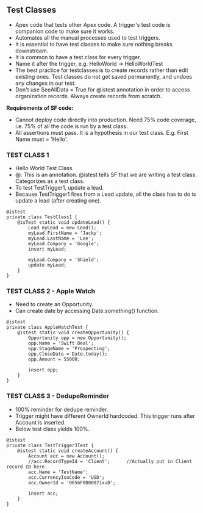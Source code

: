 ## **Test Classes**

- Apex code that tests other Apex code. A trigger's test code is companion code to make sure it works.
- Automates all the manual processes used to test triggers.
- It is essential to have test classes to make sure nothing breaks downstream.
- It is common to have a test class for every trigger.
- Name it after the trigger, e.g. HelloWorld -> HelloWorldTest
- The best practice for testclasses is to create records rather than edit existing ones. Test classes do not get saved permanently, and undoes any changes in our test.
- Don't use SeeAllData = True for @istest annotation in order to access organization records. Always create records from scratch.


**Requirements of SF code:**
- Cannot deploy code directly into production. Need 75% code coverage, i.e. 75% of all the code is run by a test class.
- All assertions must pass. It is a hypothesis in our test class. E.g. First Name must = 'Hello'.
	


### **TEST CLASS 1**
- Hello World Test Class.
- @: This is an annotation. @istest tells SF that we are writing a test class. Categorizes as a test class.
- To test TestTrigger1, update a lead.
- Because TestTrigger1 fires from a Lead update, all the class has to do is update a lead (after creating one).


```Apex
@istest
private class TestClass1 {
    @isTest static void updateLead() {
		Lead myLead = new Lead();
        myLead.FirstName = 'Jacky';
        myLead.LastName = 'Lee';
        myLead.Company = 'Google';
        insert myLead;
        
        myLead.Company = 'Shield';
        update myLead;
    }
}
```


### **TEST CLASS 2 - Apple Watch**
- Need to create an Opportunity.
- Can create date by accessing Date.something() function.


```Apex
@istest
private class AppleWatchTest {
    @istest static void createOpportunity() {
        Opportunity opp = new Opportunity();
        opp.Name = 'Swift Deal';
        opp.StageName = 'Prospecting';
        opp.CloseDate = Date.today();
        opp.Amount = 55000;
        
        insert opp;
    }
}
```


### **TEST CLASS 3 - DedupeReminder**
- 100% reminder for dedupe reminder.
- Trigger might have different OwnerId hardcoded. This trigger runs after Account is inserted.
- Below test class yields 100%.


```Apex
@istest
private class TestTrigger3Test {
    @istest static void createAccount() {
        Account acc = new Account();
        //acc.RecordTypeId = 'Client';		//Actually put in Client record ID here.
        acc.Name = 'TestName';
        acc.CurrencyIsoCode = 'USD';
        acc.OwnerId = '0056F000007ixu0';
        
        insert acc;
    }
}
```
